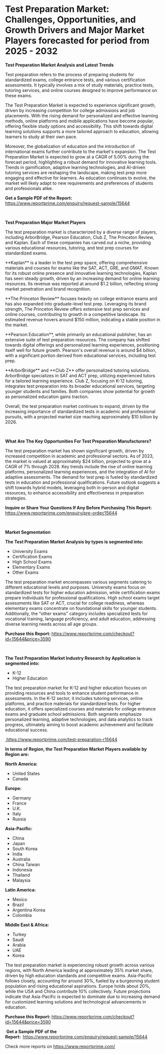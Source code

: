 <p><h1>Test Preparation Market: Challenges, Opportunities, and Growth Drivers and Major Market Players forecasted for period from 2025 - 2032</h1></p><p><strong>Test Preparation Market Analysis and Latest Trends</strong></p>
<p><p>Test preparation refers to the process of preparing students for standardized exams, college entrance tests, and various certification assessments. It typically involves a mix of study materials, practice tests, tutoring services, and online courses designed to improve performance on these exams. </p><p>The Test Preparation Market is expected to experience significant growth, driven by increasing competition for college admissions and job placements. With the rising demand for personalized and effective learning methods, online platforms and mobile applications have become popular, offering flexible study options and accessibility. This shift towards digital learning solutions supports a more tailored approach to education, allowing learners to study at their own pace.</p><p>Moreover, the globalization of education and the introduction of international exams further contribute to the market's expansion. The Test Preparation Market is expected to grow at a CAGR of 5.00% during the forecast period, highlighting a robust demand for innovative learning tools. Trends in gamification, adaptive learning technologies, and AI-driven tutoring services are reshaping the landscape, making test prep more engaging and effective for learners. As education continues to evolve, the market will likely adapt to new requirements and preferences of students and professionals alike.</p></p>
<p><strong>Get a Sample PDF of the Report:&nbsp;</strong> <a href="https://www.reportprime.com/enquiry/request-sample/15644?utm_campaign=2180&utm_medium=2&utm_source=Github&utm_content=ia&utm_term=20032025&utm_id=test-preparation">https://www.reportprime.com/enquiry/request-sample/15644</a></p>
<p>&nbsp;</p>
<p><strong>Test Preparation Major Market Players</strong></p>
<p><p>The test preparation market is characterized by a diverse range of players, including ArborBridge, Pearson Education, Club Z, The Princeton Review, and Kaplan. Each of these companies has carved out a niche, providing various educational resources, tutoring, and test prep courses for standardized exams.</p><p>**Kaplan** is a leader in the test prep space, offering comprehensive materials and courses for exams like the SAT, ACT, GRE, and GMAT. Known for its robust online presence and innovative learning technologies, Kaplan has seen steady growth, driven by an increasing demand for online learning resources. Its revenue was reported at around $1.2 billion, reflecting strong market penetration and brand recognition.</p><p>**The Princeton Review** focuses heavily on college entrance exams and has also expanded into graduate-level test prep. Leveraging its brand strength, The Princeton Review offers extensive test prep services and online courses, contributing to growth in a competitive landscape. Its estimated revenue hovers around $150 million, indicating a stable position in the market.</p><p>**Pearson Education**, while primarily an educational publisher, has an extensive suite of test preparation resources. The company has shifted towards digital offerings and personalized learning experiences, positioning itself well for future growth. Pearson's overall revenue is around $4 billion, with a significant portion derived from educational services, including test prep.</p><p>**ArborBridge** and **Club Z** offer personalized tutoring solutions. ArborBridge specializes in SAT and ACT prep, utilizing experienced tutors for a tailored learning experience. Club Z, focusing on K-12 tutoring, integrates test preparation into its broader educational services, targeting younger students and families. Both companies show potential for growth as personalized education gains traction.</p><p>Overall, the test preparation market continues to expand, driven by the increasing importance of standardized tests in academic and professional pursuits, with a projected market size reaching approximately $10 billion by 2026.</p></p>
<p>&nbsp;</p>
<p><strong>What Are The Key Opportunities For Test Preparation Manufacturers?</strong></p>
<p><p>The test preparation market has shown significant growth, driven by increased competition in academic and professional sectors. As of 2023, the market is valued at approximately $24 billion, projected to grow at a CAGR of 7% through 2028. Key trends include the rise of online learning platforms, personalized learning experiences, and the integration of AI for adaptive assessments. The demand for test prep is fueled by standardized tests in education and professional qualifications. Future outlook suggests a shift towards hybrid models, leveraging both in-person and digital resources, to enhance accessibility and effectiveness in preparation strategies.</p></p>
<p><strong>Inquire or Share Your Questions If Any Before Purchasing This Report:</strong> <a href="https://www.reportprime.com/enquiry/pre-order/15644?utm_campaign=2180&utm_medium=2&utm_source=Github&utm_content=ia&utm_term=20032025&utm_id=test-preparation">https://www.reportprime.com/enquiry/pre-order/15644</a></p>
<p>&nbsp;</p>
<p><strong>Market Segmentation</strong></p>
<p><strong>The Test Preparation Market Analysis by types is segmented into:</strong></p>
<p><ul><li>University Exams</li><li>Certification Exams</li><li>High School Exams</li><li>Elementary Exams</li><li>Other Exams</li></ul></p>
<p><p>The test preparation market encompasses various segments catering to different educational levels and purposes. University exams focus on standardized tests for higher education admission, while certification exams prepare individuals for professional qualifications. High school exams target assessments like SAT or ACT, crucial for college readiness, whereas elementary exams concentrate on foundational skills for younger students. Additionally, the "other exams" category includes specialized tests for vocational training, language proficiency, and adult education, addressing diverse learning needs across all age groups.</p></p>
<p><strong>Purchase this Report:&nbsp;</strong><a href="https://www.reportprime.com/checkout?id=15644&price=3590&utm_campaign=2180&utm_medium=2&utm_source=Github&utm_content=ia&utm_term=20032025&utm_id=test-preparation">https://www.reportprime.com/checkout?id=15644&price=3590</a></p>
<p>&nbsp;</p>
<p><strong>The Test Preparation Market Industry Research by Application is segmented into:</strong></p>
<p><ul><li>K-12</li><li>Higher Education</li></ul></p>
<p><p>The test preparation market for K-12 and higher education focuses on providing resources and tools to enhance student performance in assessments. In the K-12 sector, it includes tutoring services, online platforms, and practice materials for standardized tests. For higher education, it offers specialized courses and materials for college entrance exams and graduate school admissions. Both segments emphasize personalized learning, adaptive technologies, and data analytics to track progress, ultimately aiming to boost academic achievement and facilitate educational success.</p></p>
<p><a href="https://www.reportprime.com/test-preparation-r15644?utm_campaign=2180&utm_medium=2&utm_source=Github&utm_content=ia&utm_term=20032025&utm_id=test-preparation">&nbsp;https://www.reportprime.com/test-preparation-r15644</a></p>
<p><strong>In terms of Region, the Test Preparation Market Players available by Region are:</strong></p>
<p>
    <p> <strong> North America: </strong>
        <ul>
            <li>United States</li>
            <li>Canada</li>
        </ul>
        </p> 
    <p> <strong> Europe: </strong>
        <ul>
            <li>Germany</li>
            <li>France</li>
            <li>U.K.</li>
            <li>Italy</li>
            <li>Russia</li>
        </ul>
        </p> 
    <p> <strong> Asia-Pacific: </strong>
        <ul>
            <li>China</li>
            <li>Japan</li>
            <li>South Korea</li>
            <li>India</li>
            <li>Australia</li>
            <li>China Taiwan</li>
            <li>Indonesia</li>
            <li>Thailand</li>
            <li>Malaysia</li>
        </ul>
        </p> 
    <p> <strong> Latin America: </strong>
        <ul>
            <li>Mexico</li>
            <li>Brazil</li>
            <li>Argentina Korea</li>
            <li>Colombia</li>
        </ul>
        </p> 
    <p> <strong> Middle East & Africa: </strong>
        <ul>
            <li>Turkey</li>
            <li>Saudi</li>
            <li>Arabia</li>
            <li>UAE</li>
            <li>Korea</li>
        </ul>
    </p>
    </p>
<p><p>The test preparation market is experiencing robust growth across various regions, with North America leading at approximately 35% market share, driven by high education standards and competitive exams. Asia-Pacific follows closely, accounting for around 30%, fueled by a burgeoning student population and rising educational aspirations. Europe holds about 20%, while the USA and China contribute 10% collectively. Future projections indicate that Asia-Pacific is expected to dominate due to increasing demand for customized learning solutions and technological advancements in education.</p></p>
<p><strong>Purchase this Report: </strong><a href="https://www.reportprime.com/checkout?id=15644&price=3590&utm_campaign=2180&utm_medium=2&utm_source=Github&utm_content=ia&utm_term=20032025&utm_id=test-preparation">https://www.reportprime.com/checkout?id=15644&price=3590</a></p>
<p>&nbsp;<strong>Get a Sample PDF of the Report:&nbsp;&nbsp;</strong><a href="https://www.reportprime.com/enquiry/request-sample/15644?utm_campaign=2180&utm_medium=2&utm_source=Github&utm_content=ia&utm_term=20032025&utm_id=test-preparation">https://www.reportprime.com/enquiry/request-sample/15644</a></p>
<p><strong></strong></p>
<p>Check more reports on <a href="https://www.reportprime.com/?utm_campaign=2180&utm_medium=2&utm_source=Github&utm_content=ia&utm_term=20032025&utm_id=test-preparation">https://www.reportprime.com/</a></p>